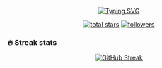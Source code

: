 <!-- Typing SVG by DenverCoder1 - https://github.com/DenverCoder1/readme-typing-svg -->
<div id="depra" align="center">

[![Typing SVG](https://readme-typing-svg.herokuapp.com?duration=6666&color=9F2A2A&center=true&vCenter=true&lines=Depression+And+Aggression)](https://git.io/typing-svg)

</div>

<!-- Social badges section -->
<!-- Badges with custom icons - https://github.com/DenverCoder1/custom-icon-badges -->
<!-- View counter - https://github.com/DenverCoder1/Simple-View-Counter -->
<!-- Star counter - https://github.com/idealclover/GitHub-Star-Counter -->
<p align="center">
  <a href="https://github.com/g0dzZz-coder?tab=repositories&sort=stargazers">
    <img alt="total stars" title="Total stars on GitHub" src="https://custom-icon-badges.herokuapp.com/badge/dynamic/json?logo=star&color=55960c&labelColor=488207&label=Stars&style=for-the-badge&query=%24.stars&url=https://api.github-star-counter.workers.dev/user/g0dzZz-coder"/></a>
  <a href="https://github.com/g0dzZz-coder?tab=followers">
    <img alt="followers" title="Follow me on Github" src="https://custom-icon-badges.herokuapp.com/github/followers/g0dzZz-coder?color=236ad3&labelColor=1155ba&style=for-the-badge&logo=person-add&label=Follow&logoColor=white"/></a>
  <!--
  <a href="https://github.com/g0dzZz-coder">
    <img alt="views" title="GitHub profile views" src="https://freshidea.com/jonah/app/g0dzZz-coder-profile-views"/></a>
  -->
</p>

### 🔥 Streak stats

<!-- GitHub Readme Streak Stats - https://github.com/DenverCoder1/github-readme-streak-stats -->
<div id="github_streak" align="center">
  
[![GitHub Streak](http://github-readme-streak-stats.herokuapp.com?user=g0dzZz-coder&date_format=j%20M%5B%20Y%5D&theme=soft-green&hide_border=true)](https://git.io/streak-stats)

</div>
